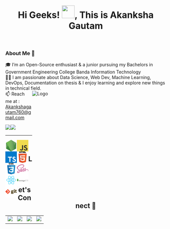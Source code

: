 <h1 align='center'> Hi Geeks! <img src="https://github.com/TheDudeThatCode/TheDudeThatCode/blob/master/Assets/Hi.gif"  width="40" height="40">, This is Akanksha Gautam </h1>
<br />

### About Me 🚀

🎓 I’m an Open-Source enthusiast & a junior pursuing my Bachelors in Government Engineering College Banda Information Technology </br>
👨‍💻 I am passionate about Data Science, Web Dev, Machine Learning, DevOps, Documentation on thesis & I enjoy learning and explore new things in technical field. </br>
 <img src="https://cdn.dribbble.com/users/1519660/screenshots/4536550/girl-_-laptop.gif" align="right" alt="Logo" width="420" height="330">
 📫 Reach me at : Akankshagautam760@gmail.com

<a href="https://github.com/Akanksha-codes">
    <img align="left" src="https://github-readme-stats.vercel.app/api/top-langs/?username=Akanksha-codes&title_color=002573&text_color=002573" />
  </a>
  <a href="https://github.com/Akanksha-codes">
    <img src="https://github-readme-stats.vercel.app/api?username=Akanksha-codes&title_color=002573&show_icons=true&3&icon_color=28057D" />
  </a>
  <hr>
  <img align="left" alt="Node.js" width="36px" src="https://raw.githubusercontent.com/github/explore/80688e429a7d4ef2fca1e82350fe8e3517d3494d/topics/nodejs/nodejs.png" />
  <img align="left" alt="JS" width="36px" src="https://raw.githubusercontent.com/github/explore/80688e429a7d4ef2fca1e82350fe8e3517d3494d/topics/javascript/javascript.png"/>
  <img align="left" alt="TS" width="36px" src="https://raw.githubusercontent.com/github/explore/80688e429a7d4ef2fca1e82350fe8e3517d3494d/topics/typescript/typescript.png"/>
  <img align="left" alt="HTML5" width="36px" src="https://raw.githubusercontent.com/github/explore/80688e429a7d4ef2fca1e82350fe8e3517d3494d/topics/html/html.png" />
  <img align="left" alt="CSS3" width="36px" src="https://raw.githubusercontent.com/github/explore/80688e429a7d4ef2fca1e82350fe8e3517d3494d/topics/css/css.png" />
  <img align="left" alt="Sass" width="36px" src="https://raw.githubusercontent.com/github/explore/80688e429a7d4ef2fca1e82350fe8e3517d3494d/topics/sass/sass.png" />
  <img align="left" alt="React" width="36px" src="https://raw.githubusercontent.com/github/explore/80688e429a7d4ef2fca1e82350fe8e3517d3494d/topics/react/react.png" />
  <img align="left" alt="MongoDB" width="36px" src="https://raw.githubusercontent.com/github/explore/80688e429a7d4ef2fca1e82350fe8e3517d3494d/topics/mongodb/mongodb.png" />
  <img align="left" alt="Git" width="36px" src="https://raw.githubusercontent.com/github/explore/80688e429a7d4ef2fca1e82350fe8e3517d3494d/topics/git/git.png" />
 
 

  <br>
  <h2 align='center'>Let's Connect 🤝 </h2>
  
  <table align="center"><tr><td align="center">
  <a href="https://www.linkedin.com/in/akanksha-gautam-34773a192/">
  <img  width="24px" src="https://cdn.jsdelivr.net/npm/simple-icons@v3/icons/linkedin.svg"  />
</a></td>
 <td>
<a href="https://twitter.com/Akanksh61960794">
  <img  width="26px" src="https://cdn.jsdelivr.net/npm/simple-icons@v3/icons/twitter.svg" />
</a></td>
 <td>
<a href="akankshagautam760@gmail.com">
  <img  width="26px" src="https://cdn.jsdelivr.net/npm/simple-icons@v3/icons/gmail.svg" />
 </a></td>
 <td>
<a href="https://medium.com/@1773413003">
   <img  width="26px" src="https://cdn.jsdelivr.net/npm/simple-icons@v3/icons/medium.svg" />
</a></td>
 </tr>
</table>

